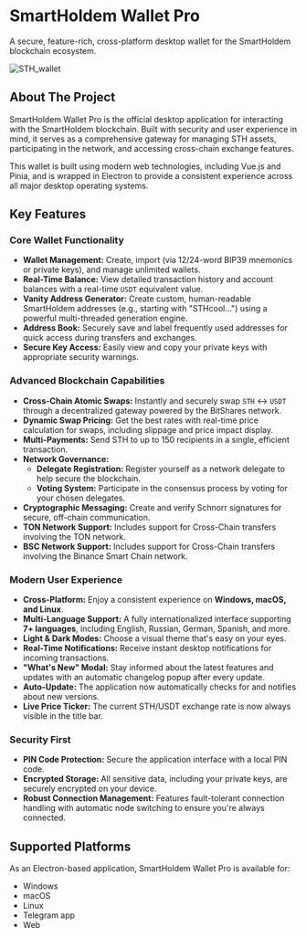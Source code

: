 # SmartHoldem Wallet Pro

A secure, feature-rich, cross-platform desktop wallet for the SmartHoldem blockchain ecosystem.

![STH_wallet](https://private-user-images.githubusercontent.com/9394904/492080167-794d2965-d7d8-446f-86cc-1d9a26fc33e0.png)

## About The Project

SmartHoldem Wallet Pro is the official desktop application for interacting with the SmartHoldem blockchain. Built with security and user experience in mind, it serves as a comprehensive gateway for managing STH assets, participating in the network, and accessing cross-chain exchange features.

This wallet is built using modern web technologies, including Vue.js and Pinia, and is wrapped in Electron to provide a consistent experience across all major desktop operating systems.

## Key Features

### Core Wallet Functionality
- **Wallet Management:** Create, import (via 12/24-word BIP39 mnemonics or private keys), and manage unlimited wallets.
- **Real-Time Balance:** View detailed transaction history and account balances with a real-time `USDT` equivalent value.
- **Vanity Address Generator:** Create custom, human-readable SmartHoldem addresses (e.g., starting with "STHcool...") using a powerful multi-threaded generation engine.
- **Address Book:** Securely save and label frequently used addresses for quick access during transfers and exchanges.
- **Secure Key Access:** Easily view and copy your private keys with appropriate security warnings.

### Advanced Blockchain Capabilities
- **Cross-Chain Atomic Swaps:** Instantly and securely swap `STH` ↔ `USDT` through a decentralized gateway powered by the BitShares network.
- **Dynamic Swap Pricing:** Get the best rates with real-time price calculation for swaps, including slippage and price impact display.
- **Multi-Payments:** Send STH to up to 150 recipients in a single, efficient transaction.
- **Network Governance:**
    - **Delegate Registration:** Register yourself as a network delegate to help secure the blockchain.
    - **Voting System:** Participate in the consensus process by voting for your chosen delegates.
- **Cryptographic Messaging:** Create and verify Schnorr signatures for secure, off-chain communication.
- **TON Network Support:** Includes support for Cross-Chain transfers involving the TON network.
- **BSC Network Support:** Includes support for Cross-Chain transfers involving the Binance Smart Chain network.

### Modern User Experience
- **Cross-Platform:** Enjoy a consistent experience on **Windows, macOS, and Linux**.
- **Multi-Language Support:** A fully internationalized interface supporting **7+ languages**, including English, Russian, German, Spanish, and more.
- **Light & Dark Modes:** Choose a visual theme that's easy on your eyes.
- **Real-Time Notifications:** Receive instant desktop notifications for incoming transactions.
- **"What's New" Modal:** Stay informed about the latest features and updates with an automatic changelog popup after every update.
- **Auto-Update:** The application now automatically checks for and notifies about new versions.
- **Live Price Ticker:** The current STH/USDT exchange rate is now always visible in the title bar.

### Security First
- **PIN Code Protection:** Secure the application interface with a local PIN code.
- **Encrypted Storage:** All sensitive data, including your private keys, are securely encrypted on your device.
- **Robust Connection Management:** Features fault-tolerant connection handling with automatic node switching to ensure you're always connected.

## Supported Platforms

As an Electron-based application, SmartHoldem Wallet Pro is available for:

- Windows
- macOS
- Linux
- Telegram app
- Web